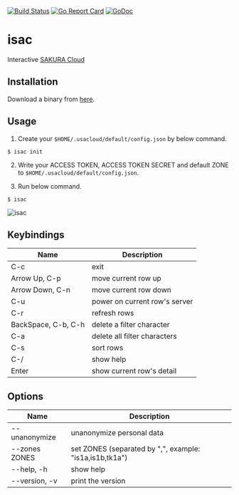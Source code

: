 [![Build Status](https://travis-ci.org/blp1526/isac.svg?branch=travis)](https://travis-ci.org/blp1526/isac)
[![Go Report Card](https://goreportcard.com/badge/github.com/blp1526/isac)](https://goreportcard.com/report/github.com/blp1526/isac)
[![GoDoc](https://godoc.org/github.com/blp1526/isac?status.svg)](https://godoc.org/github.com/blp1526/isac)

# isac

Interactive [SAKURA Cloud](https://cloud.sakura.ad.jp/)

## Installation

Download a binary from [here](https://github.com/blp1526/isac/releases).

## Usage

1. Create your `$HOME/.usacloud/default/config.json` by below command.

```
$ isac init
```

2. Write your ACCESS TOKEN, ACCESS TOKEN SECRET and default ZONE to `$HOME/.usacloud/default/config.json`.

3. Run below command.

```
$ isac
```

![isac](https://user-images.githubusercontent.com/1040576/33887076-e12c7de8-df8b-11e7-9466-5af9b6af8904.gif)

## Keybindings

|Name|Description|
|-|-|
|C-c|exit|
|Arrow Up, C-p|move current row up|
|Arrow Down, C-n|move current row down|
|C-u|power on current row's server|
|C-r|refresh rows|
|BackSpace, C-b, C-h|delete a filter character|
|C-a|delete all filter characters|
|C-s|sort rows|
|C-/|show help|
|Enter|show current row's detail|

## Options

|Name|Description|
|-|-|
|--unanonymize|unanonymize personal data|
|--zones ZONES|set ZONES (separated by ",", example: "is1a,is1b,tk1a")|
|--help, -h|show help|
|--version, -v|print the version|
